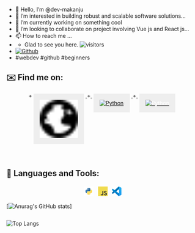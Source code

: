 - 👋 Hello, I’m @dev-makanju
- 👀 I’m interested in building robust and scalable software solutions...
- 🌱 I’m currently working on something cool
- 💞️ I’m looking to collaborate on project involving Vue js and React js...
- 📫 How to reach me ...
- - Glad to see you here. ![visitors](https://visitor-badge.glitch.me/badge?page_id=${dev-makanju}.${dev-makanju}) 
- [![Github](https://img.shields.io/github/followers/dev-makanju?label=Follow&style=social)](https://github.com/CharalambosIoannou)
- #webdev #github #beginners
## ✉️ Find me on:

<p align="center">
+<a href="https://miracool.ml" target="_blank" rel="noopener noreferrer"><img height='100' width="100" src="https://raw.githubusercontent.com/iconic/open-iconic/master/svg/globe.svg" alt="Python" height="25" style="vertical-align:top;margin:4px;background:#eee;padding: 1rem; border-raidus: 4px;">
</a>
+<a href="https://www.linkedin.com/in/makanju-oluwafemi-emmanuel-2060bb184/" target="_blank" rel="noopener noreferrer">
     <img src="https://cdn.jsdelivr.net/npm/simple-icons@v3/icons/linkedin.svg" alt="Python" height="100" width="100" style="vertical-align:top;         margin:4px;background:#eee;padding: 1rem; border-raidus: 4px;">
</a>
+<a href="mailto:makurseme@gmail.com"> 
     <img src="https://cdn.jsdelivr.net/npm/simple-icons@v3/icons/gmail.svg" alt="Python" height="100" width="100" style="vertical-align:top; margin:4px; background:#eee;padding: 1rem; border-raidus: 4px;color: #fff;">
</a>
     
</p>

<br/>

## 🧰 Languages and Tools:
<p align="center">
<img src="https://raw.githubusercontent.com/github/explore/80688e429a7d4ef2fca1e82350fe8e3517d3494d/topics/python/python.png" alt="Python" height="25" style="vertical-align:top; margin:4px">
<img src="https://raw.githubusercontent.com/github/explore/80688e429a7d4ef2fca1e82350fe8e3517d3494d/topics/javascript/javascript.png" alt="Javascript" height="25" style="vertical-align:top; margin:4px">
<img src="https://raw.githubusercontent.com/github/explore/80688e429a7d4ef2fca1e82350fe8e3517d3494d/topics/visual-studio-code/visual-studio-code.png" alt="VS Code" height="25" style="vertical-align:top; margin:4px">
</p>


[![Anurag's GitHub stats](https://github-readme-stats.vercel.app/api?username=dev-makanju&show_icons=true&theme=radical)]            

<div class="text-center" style="display:flex;align-item:center;flex:1;flex-direction:row;">
     <div class="class-wrapper">
     </div>
     <div class="class-wrapper">
     </div>
</div>

![Top Langs](https://github-readme-stats.vercel.app/api/top-langs/?username=dev-makanju&theme=tokyonight)
<!---
  dev-makanju/dev-makanju is a ✨ special ✨ repository because its `README.md` (this file) appears on your GitHub profile.
  You can click the Preview link to take a look at your changes.
--->
